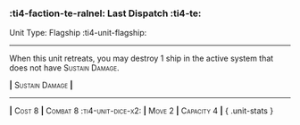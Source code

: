 ### :ti4-faction-te-ralnel: **Last Dispatch** :ti4-te:

Unit Type: Flagship :ti4-unit-flagship:

---

When this unit retreats, you may destroy 1 ship in the active system that does not have <span style="font-variant:small-caps;">Sustain Damage</span>.

__|__ <span style="font-variant:small-caps;">Sustain Damage</span> __|__

---

__|__ <span style="font-variant:small-caps;">Cost 8</span> __|__ <span style="font-variant:small-caps;">Combat 8 :ti4-unit-dice-x2:</span> __|__ <span style="font-variant:small-caps;">Move 2</span> __|__ <span style="font-variant:small-caps;">Capacity 4</span> __|__
{ .unit-stats }
